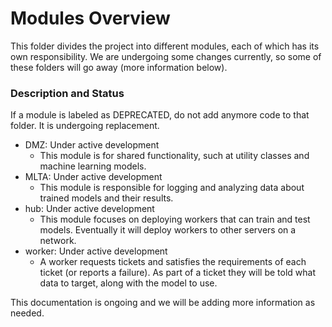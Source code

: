 # Modules Overview
This folder divides the project into different modules, each of which has its own responsibility. We are undergoing some changes currently, so some of these folders will go away (more information below).

### Description and Status
If a module is labeled as DEPRECATED, do not add anymore code to that folder. It is undergoing replacement.
- DMZ: Under active development
  - This module is for shared functionality, such at utility classes and machine learning models.
- MLTA: Under active development
  - This module is responsible for logging and analyzing data about trained models and their results.
- hub: Under active development
  - This module focuses on deploying workers that can train and test models. Eventually it will deploy workers to other servers on a network.
- worker: Under active development
  - A worker requests tickets and satisfies the requirements of each ticket (or reports a failure). As part of a ticket they will be told what data to target, along with the model to use.

This documentation is ongoing and we will be adding more information as needed.
